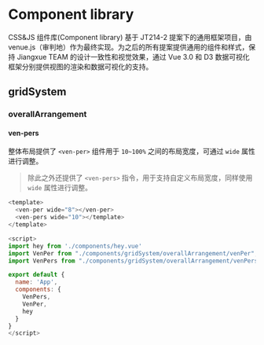 # Component library

CSS&JS 组件库(Component library) 基于 JT214-2 提案下的通用框架项目，由 venue.js（审判地）作为最终实现。为之后的所有提案提供通用的组件和样式，保持 Jiangxue TEAM 的设计一致性和视觉效果，通过 Vue 3.0 和 D3 数据可视化框架分别提供视图的渲染和数据可视化的支持。

## gridSystem
### overallArrangement
#### ven-pers
整体布局提供了 ```<ven-per>``` 组件用于 ```10~100%``` 之间的布局宽度，可通过 ```wide``` 属性进行调整。

> 除此之外还提供了 ```<ven-pers>``` 指令，用于支持自定义布局宽度，同样使用 ```wide``` 属性进行调整。


```js
<template>
  <ven-per wide="8"></ven-per>
  <ven-pers wide="10"></template>
</template>

<script>
import hey from './components/hey.vue'
import VenPer from "./components/gridSystem/overallArrangement/venPer";
import VenPers from "./components/gridSystem/overallArrangement/venPers";

export default {
  name: 'App',
  components: {
    VenPers,
    VenPer,
    hey
  }
}
</script>
```
